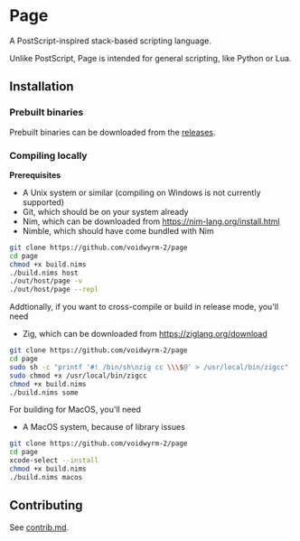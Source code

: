 # Page

A PostScript-inspired stack-based scripting language.

Unlike PostScript, Page is intended for general scripting, like Python or Lua.

## Installation

### Prebuilt binaries

Prebuilt binaries can be downloaded from the [releases](https://github.com/voidwyrm-2/page/releases/latest).
<!--If you aren't sure which to pick, go with `windows-amd64`, `linux-amd64`, or `macosx-arm64`, depending on your system.-->

### Compiling locally

**Prerequisites**  
- A Unix system or similar (compiling on Windows is not currently supported)
- Git, which should be on your system already
- Nim, which can be downloaded from https://nim-lang.org/install.html
- Nimble, which should have come bundled with Nim

```sh
git clone https://github.com/voidwyrm-2/page
cd page
chmod +x build.nims
./build.nims host
./out/host/page -v
./out/host/page --repl
```

Addtionally, if you want to cross-compile or build in release mode, you'll need
- Zig, which can be downloaded from https://ziglang.org/download

```sh
git clone https://github.com/voidwyrm-2/page
cd page
sudo sh -c "printf '#! /bin/sh\nzig cc \\\$@' > /usr/local/bin/zigcc"
sudo chmod +x /usr/local/bin/zigcc
chmod +x build.nims
./build.nims some
```

For building for MacOS, you'll need
- A MacOS system, because of library issues

```sh
git clone https://github.com/voidwyrm-2/page
cd page
xcode-select --install
chmod +x build.nims
./build.nims macos
```

## Contributing

See [contrib.md](/contrib.md).
